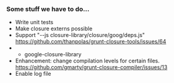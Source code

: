 ### Some stuff we have to do...

- Write unit tests
- Make closure externs possible
- Support "--js closure-library/closure/goog/deps.js" https://github.com/thanpolas/grunt-closure-tools/issues/64
- - google-closure-library
- Enhancement: change compilation levels for certain files. https://github.com/gmarty/grunt-closure-compiler/issues/13
- Enable log file
